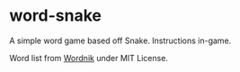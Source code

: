 # word-snake
A simple word game based off Snake. Instructions in-game.

Word list from [Wordnik](https://github.com/wordnik/wordlist) under MIT License.
